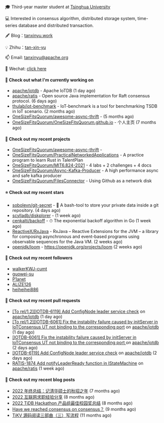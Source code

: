 🎓 Third-year master student at [Tsinghua University](https://www.tsinghua.edu.cn/)

💻 Interested in consensus algorithm, distributed storage system, time-series database and distributed transaction.

🖋 Blog：[tanxinyu.work](https://tanxinyu.work)

💡 Zhihu：[tan-xin-yu](https://www.zhihu.com/people/tan-xin-yu-22)

📫 Email: [tanxinyu@apache.org](mailto:tanxinyu@apache.org)

💬 Wechat: [click here](https://github.com/LebronAl/LebronAl/issues/1)

#### 👷 Check out what I'm currently working on

- [apache/iotdb](https://github.com/apache/iotdb) - Apache IoTDB (1 day ago)
- [apache/ratis](https://github.com/apache/ratis) - Open source Java implementation for Raft consensus protocol. (6 days ago)
- [thulab/iot-benchmark](https://github.com/thulab/iot-benchmark) - IoT-benchmark is a tool for benchmarking TSDB in IoT scenario. (2 months ago)
- [OneSizeFitsQuorum/awesome-async-thrift](https://github.com/OneSizeFitsQuorum/awesome-async-thrift) -  (5 months ago)
- [OneSizeFitsQuorum/OneSizeFitsQuorum.github.io](https://github.com/OneSizeFitsQuorum/OneSizeFitsQuorum.github.io) - 个人主页 (7 months ago)

#### 🌱 Check out my recent projects

- [OneSizeFitsQuorum/awesome-async-thrift](https://github.com/OneSizeFitsQuorum/awesome-async-thrift) - 
- [OneSizeFitsQuorum/PracticalNetworkedApplications](https://github.com/OneSizeFitsQuorum/PracticalNetworkedApplications) - A practice program to learn Rust in TalentPlan
- [OneSizeFitsQuorum/MIT6.824-2021](https://github.com/OneSizeFitsQuorum/MIT6.824-2021) - 4 labs &#43; 2 challenges &#43; 4 docs
- [OneSizeFitsQuorum/Async-Kafka-Producer](https://github.com/OneSizeFitsQuorum/Async-Kafka-Producer) - A high performance async and safe kafka producer
- [OneSizeFitsQuorum/FilesConnector](https://github.com/OneSizeFitsQuorum/FilesConnector) - Using Github as a network disk

#### ⭐ Check out my recent stars

- [sobolevn/git-secret](https://github.com/sobolevn/git-secret) - :busts_in_silhouette: A bash-tool to store your private data inside a git repository. (4 days ago)
- [scylladb/diskplorer](https://github.com/scylladb/diskplorer) -  (1 week ago)
- [cenkalti/backoff](https://github.com/cenkalti/backoff) - ⏱ The exponential backoff algorithm in Go (1 week ago)
- [ReactiveX/RxJava](https://github.com/ReactiveX/RxJava) - RxJava – Reactive Extensions for the JVM – a library for composing asynchronous and event-based programs using observable sequences for the Java VM. (2 weeks ago)
- [openjdk/loom](https://github.com/openjdk/loom) - https://openjdk.org/projects/loom (2 weeks ago)

#### 👯 Check out my recent followers

- [walkerKWJ-cumt](https://github.com/walkerKWJ-cumt)
- [guowei-su](https://github.com/guowei-su)
- [P1anet](https://github.com/P1anet)
- [ALIZE126](https://github.com/ALIZE126)
- [heiheihei886](https://github.com/heiheihei886)

#### 🔨 Check out my recent pull requests

- [[To rel/1.2][IOTDB-6119] Add ConfigNode leader service check](https://github.com/apache/iotdb/pull/10996) on [apache/iotdb](https://github.com/apache/iotdb) (1 day ago)
- [[To rel/1.2][IOTDB-6061] Fix the instability failure caused by initServer in IoTConsensus UT not binding to the corresponding port](https://github.com/apache/iotdb/pull/10995) on [apache/iotdb](https://github.com/apache/iotdb) (1 day ago)
- [[IOTDB-6061] Fix the instability failure caused by initServer in IoTConsensus UT not binding to the corresponding port ](https://github.com/apache/iotdb/pull/10991) on [apache/iotdb](https://github.com/apache/iotdb) (2 days ago)
- [[IOTDB-6119] Add ConfigNode leader service check](https://github.com/apache/iotdb/pull/10985) on [apache/iotdb](https://github.com/apache/iotdb) (2 days ago)
- [RATIS-1874 Add notifyLeaderReady function in IStateMachine](https://github.com/apache/ratis/pull/906) on [apache/ratis](https://github.com/apache/ratis) (1 week ago)

#### 📜 Check out my recent blog posts

- [2022 年终总结：记清华硕士的秋招之年](https://tanxinyu.work/2022-annual-summary/) (7 months ago)
- [2022 互联网求职经验分享](https://tanxinyu.work/2022-internet-job-hunting-experience-sharing/) (8 months ago)
- [2022 TiDB Hackathon 产品组最佳校园奖总结](https://tanxinyu.work/2022-tidb-hackathon/) (8 months ago)
- [Have we reached consensus on consensus？](https://tanxinyu.work/have-we-reached-consensus-on-consensus/) (9 months ago)
- [TiKV 源码阅读三部曲（三）写流程](https://tanxinyu.work/tikv-source-code-reading-write/) (11 months ago)
